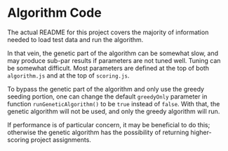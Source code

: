 # Algorithm Code

The actual README for this project covers the majority of information needed to load test data and run the algorithm.

In that vein, the genetic part of the algorithm can be somewhat slow, and may produce sub-par results if parameters are not tuned well. Tuning can be somewhat difficult. Most parameters are defined at the top of both `algorithm.js` and at the top of `scoring.js`.

To bypass the genetic part of the algorithm and only use the greedy seeding portion, one can change the default `greedyOnly` parameter in function `runGeneticAlgorithm()` to be `true` instead of `false`. With that, the genetic algorithm will not be used, and only the greedy algorithm will run.

If performance is of particular concern, it may be beneficial to do this; otherwise the genetic algorithm has the possibility of returning higher-scoring project assignments.
